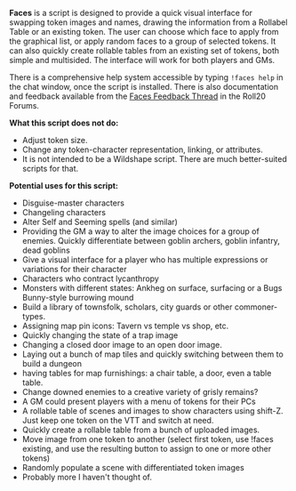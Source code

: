 **Faces** is a script is designed to provide a quick visual interface for swapping token images and names, drawing the information from a Rollabel Table or an existing token. The user can choose which face to apply from the graphical list, or apply random faces to a group of selected tokens. It can also quickly create rollable tables from an existing set of tokens, both simple and multisided. The interface will work for both players and GMs.

There is a comprehensive help system accessible by typing `!faces help` in the chat window, once the script is installed. There is also documentation and feedback available from the [Faces Feedback Thread](https://app.roll20.net/forum/post/11129007/script-faces-1-dot-0) in the Roll20 Forums.

**What this script does not do:**
- Adjust token size.
- Change any token-character representation, linking, or attributes.
- It is not intended to be a Wildshape script. There are much better-suited scripts for that.


**Potential uses for this script:**
- Disguise-master characters
- Changeling characters
- Alter Self and Seeming spells (and similar)
- Providing the GM a way to alter the image choices for a group of enemies. Quickly differentiate between goblin archers, goblin infantry, dead goblins
- Give a visual interface for a player who has multiple expressions or variations for their character
- Characters who contract lycanthropy
- Monsters with different states: Ankheg on surface, surfacing or a Bugs Bunny-style burrowing mound
- Build a library of townsfolk, scholars, city guards or other commoner-types.
- Assigning map pin icons: Tavern vs temple vs shop, etc.
- Quickly changing the state of a trap image
- Changing a closed door image to an open door image.
- Laying out a bunch of map tiles and quickly switching between them to build a dungeon
- having tables for map furnishings: a chair table, a door, even a table table.
- Change downed enemies to a creative variety of grisly remains?
- A GM could present players with a menu of tokens for their PCs
- A rollable table of scenes and images to show characters using shift-Z. Just keep one token on the VTT and switch at need.
- Quickly create a rollable table from a bunch of uploaded images.
- Move image from one token to another (select first token, use !faces existing, and use the resulting button to assign to one or more other tokens)
- Randomly populate a scene with differentiated token images
- Probably more I haven't thought of.
